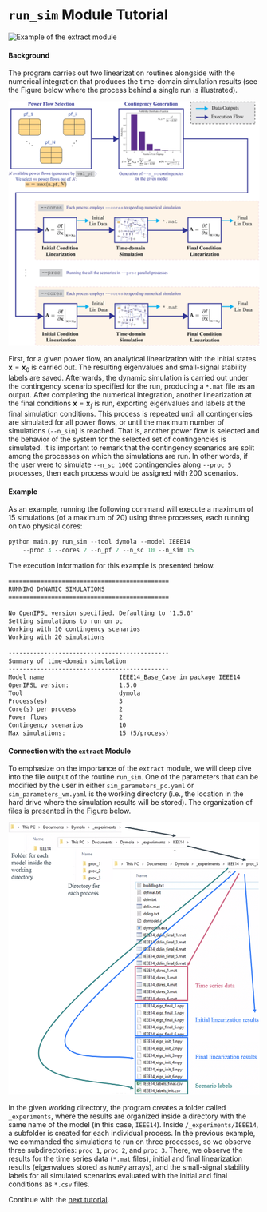`run_sim` Module Tutorial
===========================

![Example of the `extract` module](docs/tutorials/figs/gif_run_sim-example.gif)

#### Background

The program carries out two linearization routines alongside with the numerical integration that produces the time-domain simulation results (see the Figure below where the process behind a single run is illustrated).

![Effects of the power flow solution on the dynamic simulation initialization](docs/tutorials/figs/fig_time-domain-simulation.png)

First, for a given power flow, an analytical linearization with the initial states $\mathbf{x}=\mathbf{x}_0$ is carried out. The resulting eigenvalues and small-signal stability labels are saved. Afterwards, the dynamic simulation is carried out under the contingency scenario specified for the run, producing a `*.mat` file as an output. After completing the numerical integration, another linearization at the final conditions $\mathbf{x}=\mathbf{x}_f$ is run, exporting eigenvalues and labels at the final simulation conditions. This process is repeated until all contingencies are simulated for all power flows, or until the maximum number of simulations (`--n_sim`) is reached. That is, another power flow is selected and the behavior of the system for the selected set of contingencies is simulated. It is important to remark that the contingency scenarios are split among the processes on which the simulations are run. In other words, if the user were to simulate `--n_sc 1000` contingencies along `--proc 5` processes, then each process would be assigned with 200 scenarios.

#### Example

As an example, running the following command will execute a maximum of 15 simulations (of a maximum of 20) using three processes, each running on two physical cores:

```python
python main.py run_sim --tool dymola --model IEEE14
    --proc 3 --cores 2 --n_pf 2 --n_sc 10 --n_sim 15
```

The execution information for this example is presented below.

```
=============================================
RUNNING DYNAMIC SIMULATIONS
=============================================

No OpenIPSL version specified. Defaulting to '1.5.0'
Setting simulations to run on pc
Working with 10 contingency scenarios
Working with 20 simulations

---------------------------------------------
Summary of time-domain simulation
---------------------------------------------
Model name                     IEEE14_Base_Case in package IEEE14
OpenIPSL version:              1.5.0
Tool                           dymola              
Process(es)                    3                  
Core(s) per process            2                   
Power flows                    2                   
Contingency scenarios          10                  
Max simulations:               15 (5/process)
```

#### Connection with the `extract` Module

To emphasize on the importance of the `extract` module, we will deep dive into the file output of the routine `run_sim`. One of the parameters that can be modified by the user in either `sim_parameters_pc.yaml` or `sim_parameters_vm.yaml` is the working directory (i.e., the location in the hard drive where the simulation results will be stored). The organization of files is presented in the Figure below.

![Organization of the output files in the working directory.](docs/tutorials/figs/fig_output-file-organization.png)

In the given working directory, the program creates a folder called `_experiments`, where the results are organized inside a directory with the same name of the model (in this case, `IEEE14`). Inside `/_experiments/IEEE14`, a subfolder is created for each individual process. In the previous example, we commanded the simulations to run on three processes, so we observe three subdirectories: `proc_1`, `proc_2`, and `proc_3`. There, we observe the results for the time series data (`*.mat` files), initial and final linearization results (eigenvalues stored as `NumPy` arrays), and the small-signal stability labels for all simulated scenarios evaluated with the initial and final conditions as `*.csv` files.

Continue with the [next tutorial](docs/tutorials/tutorial_extract.md).
